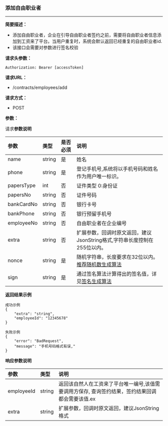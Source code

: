 ### 添加自由职业者

---

**简要描述：**

* 添加自由职业者，企业在引导自由职业者签约之前，需要将自由职业者信息添加到工资来了平台。当用户重复时，系统会默认返回已经重复的自由职业者id.
* 该接口会需要对参数进行签名校验

**请求头参数：**

```
Authorization: Bearer [accessToken]
```

**请求URL：**

* /contracts/employees/add

**请求方式：**

* POST 

**参数：**

请求**参数说明**

| 参数 | 类型 | 是否必须 | 说明 |
| :--- | :--- | :--- | :--- |
| name | string | 是 | 姓名 |
| phone | string | 是 | 登记手机号,系统将以手机号码和姓名作为用户唯一标识。 |
| papersType | int | 否 | 证件类型 0:身份证 |
| papersNo | string | 否 | 证件号码 |
| bankCardNo | string | 否 | 银行卡号 |
| bankPhone | string | 否 | 银行预留手机号 |
| employeeNo | string | 否 | 自由职业者在企业编号 |
| extra | string | 否 | 扩展参数，回调时原文返回，建议JsonString格式,字符串长度控制在255位以内。 |
| nonce | string | 是 | 随机字符串，长度要求在32位以内。[推荐随机数生成算法](/ji-chu/an-quan-gui-fan.md) |
| sign | string | 是 | 通过签名算法计算得出的签名值，详见[签名生成算法](/ji-chu/an-quan-gui-fan.md) |

**返回结果示例**

```
成功示例
{
    "extra": "string",
    "employeeId": "12345678"
}

失败示例
{
    "error": "BadRequest",
    "message": "手机号码格式有误,"
}
```

**响应参数说明**

| 参数 | 类型 | 说明 |
| :--- | :--- | :--- |
| employeeId | string | 返回该自然人在工资来了平台唯一编号,该值需要调用方保存, 查询签约结果，签约结果回调都会需要该值.ex |
| extra | string | 扩展参数，回调时原文返回，建议JsonString格式 |



